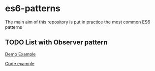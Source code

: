 # es6-patterns

The main aim of this repository is put in practice the most common ES6 patterns

## TODO List with Observer pattern
[Demo Example](https://nalvarezdiaz.github.io/es6-patterns/observer/index.html)

[Code example](https://github.com/nalvarezdiaz/es6-patterns/tree/master/docs/observer)

